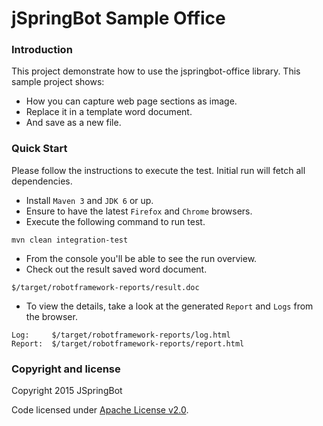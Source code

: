 jSpringBot Sample Office
=======

### Introduction

This project demonstrate how to use the jspringbot-office library. This sample project shows:
- How you can capture web page sections as image.
- Replace it in a template word document.
- And save as a new file.

### Quick Start

Please follow the instructions to execute the test. 
Initial run will fetch all dependencies.

- Install `Maven 3` and `JDK 6` or up.
- Ensure to have the latest `Firefox` and `Chrome` browsers.
- Execute the following command to run test.
```
mvn clean integration-test
``` 
- From the console you'll be able to see the run overview. 
- Check out the result saved word document.
```
$/target/robotframework-reports/result.doc
```
- To view the details, take a look at the generated `Report` and `Logs` from the browser.
```
Log:     $/target/robotframework-reports/log.html
Report:  $/target/robotframework-reports/report.html
```

### Copyright and license

Copyright 2015 JSpringBot

Code licensed under [Apache License v2.0](http://www.apache.org/licenses/LICENSE-2.0).
